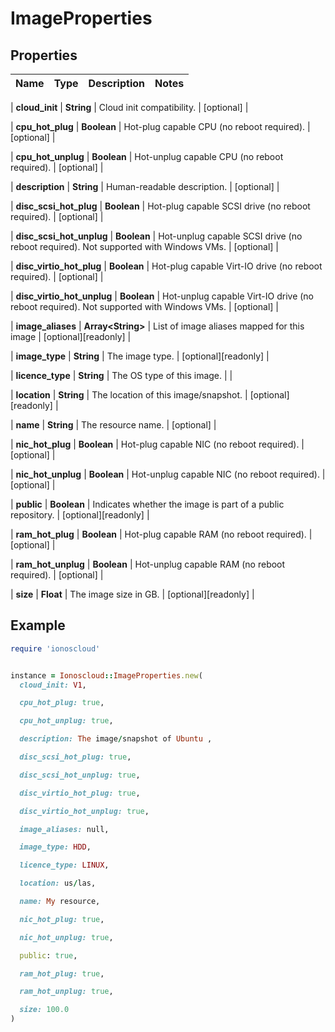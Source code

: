 # ImageProperties

## Properties

| Name | Type | Description | Notes |
| ---- | ---- | ----------- | ----- |

| **cloud_init** | **String** | Cloud init compatibility. | [optional] |

| **cpu_hot_plug** | **Boolean** | Hot-plug capable CPU (no reboot required). | [optional] |

| **cpu_hot_unplug** | **Boolean** | Hot-unplug capable CPU (no reboot required). | [optional] |

| **description** | **String** | Human-readable description. | [optional] |

| **disc_scsi_hot_plug** | **Boolean** | Hot-plug capable SCSI drive (no reboot required). | [optional] |

| **disc_scsi_hot_unplug** | **Boolean** | Hot-unplug capable SCSI drive (no reboot required). Not supported with Windows VMs. | [optional] |

| **disc_virtio_hot_plug** | **Boolean** | Hot-plug capable Virt-IO drive (no reboot required). | [optional] |

| **disc_virtio_hot_unplug** | **Boolean** | Hot-unplug capable Virt-IO drive (no reboot required). Not supported with Windows VMs. | [optional] |

| **image_aliases** | **Array&lt;String&gt;** | List of image aliases mapped for this image | [optional][readonly] |

| **image_type** | **String** | The image type. | [optional][readonly] |

| **licence_type** | **String** | The OS type of this image. |  |

| **location** | **String** | The location of this image/snapshot. | [optional][readonly] |

| **name** | **String** | The resource name. | [optional] |

| **nic_hot_plug** | **Boolean** | Hot-plug capable NIC (no reboot required). | [optional] |

| **nic_hot_unplug** | **Boolean** | Hot-unplug capable NIC (no reboot required). | [optional] |

| **public** | **Boolean** | Indicates whether the image is part of a public repository. | [optional][readonly] |

| **ram_hot_plug** | **Boolean** | Hot-plug capable RAM (no reboot required). | [optional] |

| **ram_hot_unplug** | **Boolean** | Hot-unplug capable RAM (no reboot required). | [optional] |

| **size** | **Float** | The image size in GB. | [optional][readonly] |

## Example

```ruby
require 'ionoscloud'


instance = Ionoscloud::ImageProperties.new(
  cloud_init: V1,

  cpu_hot_plug: true,

  cpu_hot_unplug: true,

  description: The image/snapshot of Ubuntu ,

  disc_scsi_hot_plug: true,

  disc_scsi_hot_unplug: true,

  disc_virtio_hot_plug: true,

  disc_virtio_hot_unplug: true,

  image_aliases: null,

  image_type: HDD,

  licence_type: LINUX,

  location: us/las,

  name: My resource,

  nic_hot_plug: true,

  nic_hot_unplug: true,

  public: true,

  ram_hot_plug: true,

  ram_hot_unplug: true,

  size: 100.0
)
```

